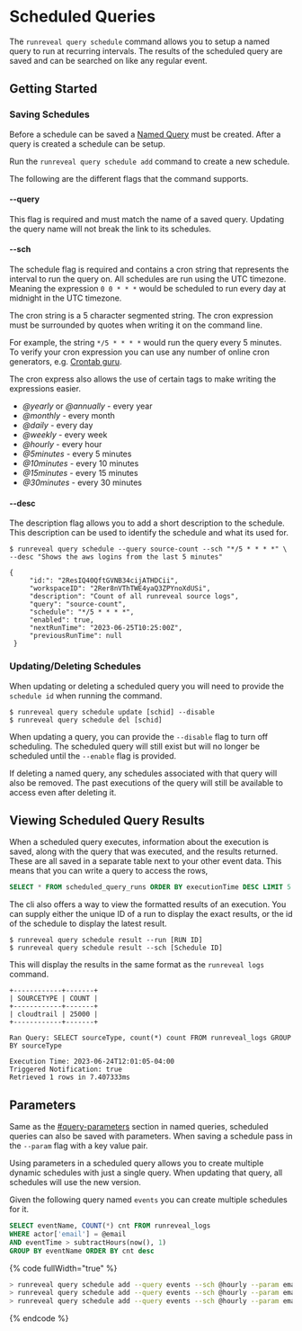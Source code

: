 # Scheduled Queries

The `runreveal query schedule` command allows you to setup a named query to run at recurring intervals. The results of the scheduled query are saved and can be searched on like any regular event.

## Getting Started

### Saving Schedules

Before a schedule can be saved a [Named Query](named-queries.md#saving-a-query) must be created. After a query is created a schedule can be setup.

Run the `runreveal query schedule add` command to create a new schedule.

The following are the different flags that the command supports.

#### --query

This flag is required and must match the name of a saved query. Updating the query name will not break the link to its schedules.

#### --sch

The schedule flag is required and contains a cron string that represents the interval to run the query on. All schedules are run using the UTC timezone. Meaning the expression `0 0 * * *` would be scheduled to run every day at midnight in the UTC timezone.

The cron string is a 5 character segmented string. The cron expression must be surrounded by quotes when writing it on the command line.

For example, the string `*/5 * * * *` would run the query every 5 minutes. To verify your cron expression you can use any number of online cron generators, e.g. [Crontab guru](https://crontab.guru/).

The cron express also allows the use of certain tags to make writing the expressions easier.

* _@yearly_ or _@annually_ - every year
* _@monthly_ - every month
* _@daily_ - every day
* _@weekly_ - every week
* _@hourly_ - every hour
* _@5minutes_ - every 5 minutes
* _@10minutes_ - every 10 minutes
* _@15minutes_ - every 15 minutes
* _@30minutes_ - every 30 minutes

#### --desc

The description flag allows you to add a short description to the schedule. This description can be used to identify the schedule and what its used for.

```
$ runreveal query schedule --query source-count --sch "*/5 * * * *" \
--desc "Shows the aws logins from the last 5 minutes"
```

```
{
     "id:": "2ResIQ40QftGVNB34cijATHDCii",
     "workspaceID": "2Rer8nVThTWE4yaQ3ZPYnoXdUSi",
     "description": "Count of all runreveal source logs",
     "query": "source-count",
     "schedule": "*/5 * * * *",
     "enabled": true,
     "nextRunTime": "2023-06-25T10:25:00Z",
     "previousRunTime": null
 }
```

### Updating/Deleting Schedules

When updating or deleting a scheduled query you will need to provide the `schedule id` when running the command.

```
$ runreveal query schedule update [schid] --disable
$ runreveal query schedule del [schid]
```

When updating a query, you can provide the `--disable` flag to turn off scheduling. The scheduled query will still exist but will no longer be scheduled until the `--enable` flag is provided.

If deleting a named query, any schedules associated with that query will also be removed. The past executions of the query will still be available to access even after deleting it.

## Viewing Scheduled Query Results

When a scheduled query executes, information about the execution is saved, along with the query that was executed, and the results returned. These are all saved in a separate table next to your other event data. This means that you can write a query to access the rows,&#x20;

```sql
SELECT * FROM scheduled_query_runs ORDER BY executionTime DESC LIMIT 5
```

The cli also offers a way to view the formatted results of an execution. You can supply either the unique ID of a run to display the exact results, or the id of the schedule to display the latest result.

```
$ runreveal query schedule result --run [RUN ID]
$ runreveal query schedule result --sch [Schedule ID]
```

This will display the results in the same format as the `runreveal logs` command.

```
+------------+-------+
| SOURCETYPE | COUNT |
+------------+-------+
| cloudtrail | 25000 |
+------------+-------+

Ran Query: SELECT sourceType, count(*) count FROM runreveal_logs GROUP BY sourceType

Execution Time: 2023-06-24T12:01:05-04:00
Triggered Notification: true
Retrieved 1 rows in 7.407333ms
```

## Parameters

Same as the [#query-parameters](named-queries.md#query-parameters "mention") section in named queries, scheduled queries can also be saved with parameters. When saving a schedule pass in the `--param` flag with a key value pair.

Using parameters in a scheduled query allows you to create multiple dynamic schedules with just a single query. When updating that query, all schedules will use the new version.

Given the following query named `events` you can create multiple schedules for it.

```sql
SELECT eventName, COUNT(*) cnt FROM runreveal_logs
WHERE actor['email'] = @email
AND eventTime > subtractHours(now(), 1)
GROUP BY eventName ORDER BY cnt desc
```

{% code fullWidth="true" %}
```bash
> runreveal query schedule add --query events --sch @hourly --param email=user1@example.com
> runreveal query schedule add --query events --sch @hourly --param email=user2@example.com
> runreveal query schedule add --query events --sch @hourly --param email=user3@example.com
```
{% endcode %}
